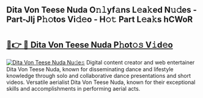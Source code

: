 ## Dita Von Teese Nuda O𝚗𝚕yf𝚊ns L𝚎a𝚔ed N𝚞𝚍es - Part-JIj P𝚑𝚘tos Vi𝚍𝚎o - H𝚘𝚝 Part L𝚎a𝚔s hCWoR

# <h2><a href="http://kfdg7j0.oniu.top/?m=Dita+Von+Teese+Nuda">🔗👉 🔴 Dita Von Teese Nuda P𝚑ot𝚘𝚜 V𝚒d𝚎o</a></h2>

[![Dita Von Teese Nuda Nu𝚍e𝚜](https://i.imgur.com/0qMVB7G.gif)](http://kfdg7j0.oniu.top/?m=Dita+Von+Teese+Nuda)
Digital content creator and web entertainer Dita Von Teese Nuda, known for disseminating dance and lifestyle knowledge through solo and collaborative dance presentations and short videos. Versatile aerialist Dita Von Teese Nuda, known for their exceptional skills and accomplishments in performing aerial acts.  
